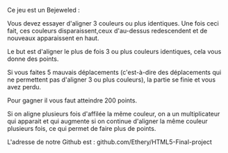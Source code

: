 
Ce jeu est un Bejeweled :

Vous devez essayer d'aligner 3 couleurs ou plus identiques. Une fois ceci fait, ces couleurs disparaissent,ceux d'au-dessus redescendent et de nouveaux apparaissent en haut.

Le but est d'aligner le plus de fois 3 ou plus couleurs identiques, cela vous donne des points.

Si vous faites 5 mauvais déplacements (c'est-à-dire des déplacements qui ne permettent pas d'aligner 3 ou plus couleurs), la partie se finie et vous avez perdu.

Pour gagner il vous faut atteindre 200 points.

Si on aligne plusieurs fois d'affilée la même couleur, on a un multiplicateur qui apparait et qui augmente si on continue d'aligner la même couleur plusieurs fois, ce qui permet de faire plus de points.

L'adresse de notre Github est : github.com/Ethery/HTML5-Final-project